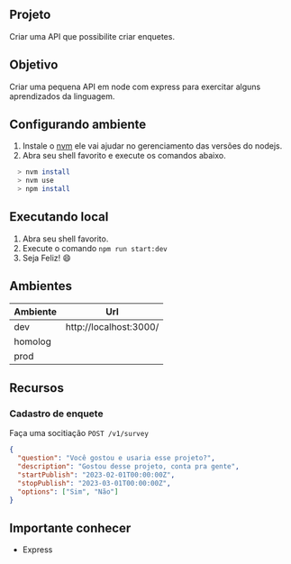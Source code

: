 ## Projeto

Criar uma API que possibilite criar enquetes.

## Objetivo

Criar uma pequena API em node com express para exercitar alguns aprendizados da linguagem.

## Configurando ambiente

1. Instale o [nvm](https://github.com/nvm-sh/nvm) ele vai ajudar no gerenciamento das versões do nodejs.
2. Abra seu shell favorito e execute os comandos abaixo.

```bash
  > nvm install
  > nvm use
  > npm install
```

## Executando local

1. Abra seu shell favorito.
2. Execute o comando `npm run start:dev`
3. Seja Feliz! :smile:

## Ambientes

| Ambiente | Url                    |
| -------- | ---------------------- |
| dev      | http://localhost:3000/ |
| homolog  |                        |
| prod     |                        |

## Recursos

### Cadastro de enquete

Faça uma socitiação `POST /v1/survey`

```json
{
  "question": "Você gostou e usaria esse projeto?",
  "description": "Gostou desse projeto, conta pra gente",
  "startPublish": "2023-02-01T00:00:00Z",
  "stopPublish": "2023-03-01T00:00:00Z",
  "options": ["Sim", "Não"]
}
```

## Importante conhecer

- Express
